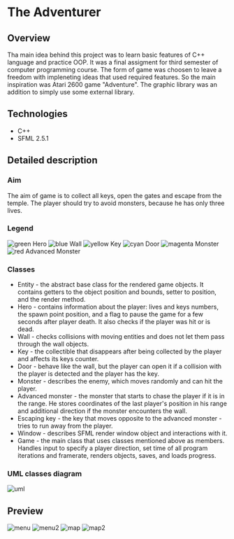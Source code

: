 # The Adventurer

## Overview
Tha main idea behind this project was to learn basic features of C++ language and practice OOP. It was a final assigment for third semester of computer programming course. The form of game was choosen to leave a freedom with impleneting ideas that used required features. So the main inspiration was Atari 2600 game "Adventure". The graphic library was an addition to simply use some external library.

## Technologies

* C++
* SFML 2.5.1

## Detailed description

### Aim

The aim of game is to collect all keys, open the gates and escape from the temple. The player should try to avoid monsters, because he has only three lives.

### Legend

![green](https://user-images.githubusercontent.com/72464031/170149408-0ce0d837-78ed-4601-ac5f-4a6551c07a07.png) Hero
![blue](https://user-images.githubusercontent.com/72464031/170149578-e0d5db11-0c0c-40f2-8de6-50eea741a270.png) Wall
![yellow](https://user-images.githubusercontent.com/72464031/170149600-b3a8f49f-62ae-42f0-bee7-87f20a1d4bf7.png) Key
![cyan](https://user-images.githubusercontent.com/72464031/170149584-ba66b0b2-757a-4c56-a463-a1287d9357f7.png) Door
![magenta](https://user-images.githubusercontent.com/72464031/170149592-cabc813e-456c-44ab-b8c2-fb46f881001e.png) Monster
![red](https://user-images.githubusercontent.com/72464031/170149597-39678409-cc04-4839-80dc-7574748d49f3.png) Advanced Monster

### Classes
* Entity - the abstract base class for the rendered game objects. It contains getters to the object position and bounds, setter to position, and the render method.
* Hero - contains information about the player: lives and keys numbers, the spawn point position, and a flag to pause the game for a few seconds after player death. It also checks if the player was hit or is dead.
* Wall - checks collisions with moving entities and does not let them pass through the wall objects.
* Key - the collectible that disappears after being collected by the player and affects its keys counter.
* Door - behave like the wall, but the player can open it if a collision with the player is detected and the player has the key.
* Monster - describes the enemy, which moves randomly and can hit the player.
* Advanced monster - the monster that starts to chase the player if it is in the range. He stores coordinates of the last player's position in his range and additional direction if the monster encounters the wall.
* Escaping key - the key that moves opposite to the advanced monster - tries to run away from the player.
* Window - describes SFML render window object and interactions with it.
* Game - the main class that uses classes mentioned above as members. Handles input to specify a player direction, set time of all program iterations and framerate, renders objects, saves, and loads progress.

### UML classes diagram

![uml](https://user-images.githubusercontent.com/72464031/170147462-1ef080ae-e015-486c-8b53-791d147757fd.png)

## Preview

![menu](https://user-images.githubusercontent.com/72464031/170148177-6bd3323c-375d-4680-8e04-22e849456f83.png)
![menu2](https://user-images.githubusercontent.com/72464031/170148187-da305af7-6515-4d7c-a2bb-7e93683622b9.png)
![map](https://user-images.githubusercontent.com/72464031/170148196-ab456487-9a3a-461f-9bc9-2d0623b17c38.png)
![map2](https://user-images.githubusercontent.com/72464031/170148201-7584fe11-7ced-4817-ba03-904a84eb7359.png)
